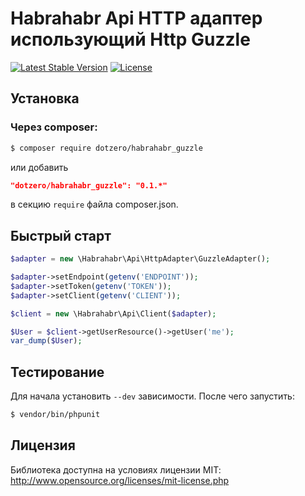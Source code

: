 # Habrahabr Api HTTP адаптер использующий Http Guzzle

[![Latest Stable Version](https://poser.pugx.org/dotzero/habrahabr_guzzle/version)](https://packagist.org/packages/tmtm/habrahabr_api)
[![License](https://poser.pugx.org/dotzero/habrahabr_guzzle/license)](https://packagist.org/packages/tmtm/habrahabr_api)

## Установка

### Через composer:

```bash
$ composer require dotzero/habrahabr_guzzle
```

или добавить

```json
"dotzero/habrahabr_guzzle": "0.1.*"
```

в секцию `require` файла composer.json.

## Быстрый старт

```php
$adapter = new \Habrahabr\Api\HttpAdapter\GuzzleAdapter();

$adapter->setEndpoint(getenv('ENDPOINT'));
$adapter->setToken(getenv('TOKEN'));
$adapter->setClient(getenv('CLIENT'));

$client = new \Habrahabr\Api\Client($adapter);

$User = $client->getUserResource()->getUser('me');
var_dump($User);
```

## Тестирование

Для начала установить `--dev` зависимости. После чего запустить:

```bash
$ vendor/bin/phpunit
```

## Лицензия

Библиотека доступна на условиях лицензии MIT: http://www.opensource.org/licenses/mit-license.php
